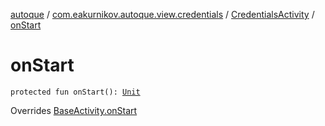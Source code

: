 [autoque](../../index.md) / [com.eakurnikov.autoque.view.credentials](../index.md) / [CredentialsActivity](index.md) / [onStart](./on-start.md)

# onStart

`protected fun onStart(): `[`Unit`](https://kotlinlang.org/api/latest/jvm/stdlib/kotlin/-unit/index.html)

Overrides [BaseActivity.onStart](../../com.eakurnikov.autoque.view.base/-base-activity/on-start.md)

